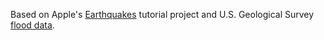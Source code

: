 Based on Apple's [Earthquakes](https://developer.apple.com/tutorials/app-dev-training/getting-started-with-earthquakes) tutorial project and U.S. Geological Survey [flood data](https://waterdata.usgs.gov/blog/api-flood-impact/).
